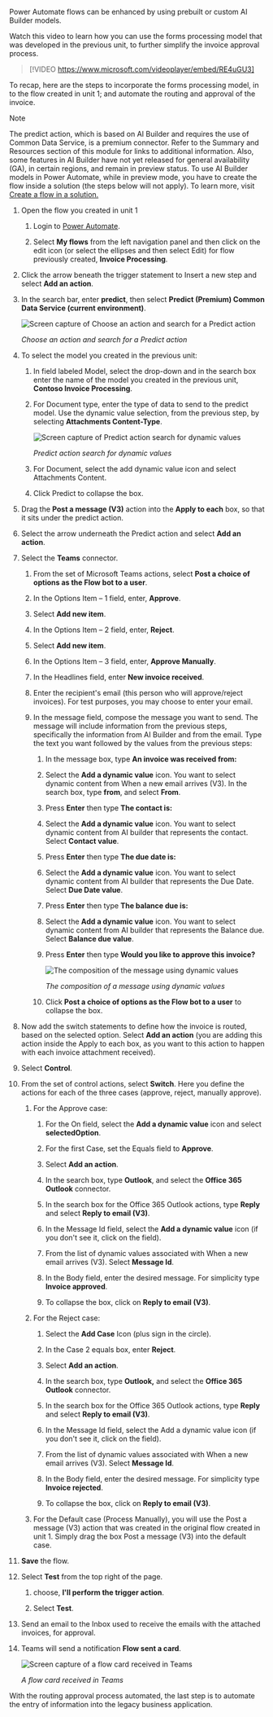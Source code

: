 Power Automate flows can be enhanced by using prebuilt or custom AI Builder models.

Watch this video to learn how you can use the forms processing model that was developed in the previous unit, to further simplify the invoice approval process.

>[!VIDEO https://www.microsoft.com/videoplayer/embed/RE4uGU3]


To recap, here are the steps to incorporate the forms processing model, in to the flow created in unit 1; and automate the routing and approval of the invoice.

>[!NOTE]
> The predict action, which is based on AI Builder and requires the use of Common Data Service, is a premium connector.  Refer to the Summary and Resources section of this module for links to additional information.  Also, some features in AI Builder have not yet released for general availability (GA), in certain regions, and remain in preview status.  To use AI Builder models in Power Automate, while in preview mode, you have to create the flow inside a solution (the steps below will not apply).  To learn more, visit [Create a flow in a solution.](https://docs.microsoft.com/power-automate/create-flow-solution)

1. Open the flow you created in unit 1

   1. Login to [Power Automate](https://powerautomate.com/?azure-portal=true).

   1. Select **My flows** from the left navigation panel and then click on the edit icon (or select the ellipses and then select Edit) for flow previously created, **Invoice Processing**.

1. Click the arrow beneath the trigger statement to Insert a new step and select **Add an action**.

1. In the search bar, enter **predict**, then select **Predict (Premium) Common Data Service (current environment)**.

   ![Screen capture of Choose an action and search for a Predict action](../media/predict-premium-connector-2.png)

   *Choose an action and search for a Predict action*

1. To select the model you created in the previous unit:

   1. In field labeled Model, select the drop-down and in the search box enter the name of the model you created in the previous unit, **Contoso Invoice Processing**.

   1. For Document type, enter the type of data to send to the predict model.  Use the dynamic value selection, from the previous step, by selecting **Attachments Content-Type**.

        ![Screen capture of Predict action search for dynamic values](../media/predict-search-dynamic-value-4.png)

        *Predict action search for dynamic values*
   
   1. For Document, select the add dynamic value icon and select Attachments Content.

   1. Click Predict to collapse the box.

1. Drag the **Post a message (V3)** action into the **Apply to each** box, so that it sits under the predict action.

1. Select the arrow underneath the Predict action and select **Add an action**.

1. Select the **Teams** connector.

   1. From the set of Microsoft Teams actions, select **Post a choice of options as the Flow bot to a user**.

   1. In the Options Item – 1 field, enter, **Approve**.

   1. Select **Add new item**.

   1. In the Options Item – 2 field, enter, **Reject**.

   1. Select **Add new item**.

   1. In the Options Item – 3 field, enter, **Approve Manually**.

   1. In the Headlines field, enter **New invoice received**.

   1. Enter the recipient's email (this person who will approve/reject invoices).  For test purposes, you may choose to enter your email.

   1. In the message field, compose the message you want to send.  The message will include information from the previous steps, specifically the information from AI Builder and from the email.  Type the text you want followed by the values from the previous steps:

      1. In the message box, type **An invoice was received from:**

      1. Select the **Add a dynamic value** icon.  You want to select dynamic content from When a new email arrives (V3). In the search box, type **from**, and select **From**.

      1. Press **Enter** then type **The contact is:**

      1. Select the **Add a dynamic value** icon.  You want to select dynamic content from AI builder that represents the contact.  Select **Contact value**.

      1. Press **Enter** then type **The due date is:**

      1. Select the **Add a dynamic value** icon.  You want to select dynamic content from AI builder that represents the Due Date.  Select **Due Date value**.

      1. Press **Enter** then type **The balance due is:**

      1. Select the **Add a dynamic value** icon.  You want to select dynamic content from AI builder that represents the  Balance due.  Select **Balance due value**.

      1. Press **Enter** then type **Would you like to approve this invoice?**

         ![The composition of the message using dynamic values](../media/sample-message.png)

         *The composition of a message using dynamic values*

      1. Click **Post a choice of options as the Flow bot to a user** to collapse the box.

1. Now add the switch statements to define how the invoice is routed, based on the selected option. Select **Add an action** (you are adding this action inside the Apply to each box, as you want to this action to happen with each invoice attachment received).

1. Select **Control**.

1. From the set of control actions, select **Switch**.  Here you define the actions for each of the three cases (approve, reject, manually approve).

   1. For the Approve case:

      1. For the On field, select the **Add a dynamic value** icon and select **selectedOption**.

      1. For the first Case, set the Equals field to **Approve**.

      1. Select **Add an action**.

      1. In the search box, type **Outlook**, and select the **Office 365 Outlook** connector.

      1. In the search box for the Office 365 Outlook actions, type **Reply** and select **Reply to email (V3)**.

      1. In the Message Id field, select the **Add a dynamic value** icon (if you don't see it, click on the field).

      1. From the list of dynamic values associated with When a new email arrives (V3). Select **Message Id**.

      1. In the Body field, enter the desired message.  For simplicity type **Invoice approved**.

      1. To collapse the box, click on **Reply to email (V3)**.

   1. For the Reject case:

      1. Select the **Add Case** Icon (plus sign in the circle).

      1. In the Case 2 equals box, enter **Reject**.

      1. Select **Add an action**.

      1. In the search box, type **Outlook,** and select the **Office 365 Outlook** connector.

      1. In the search box for the Office 365 Outlook actions, type **Reply** and select **Reply to email (V3)**.

      1. In the Message Id field, select the Add a dynamic value icon (if you don't see it, click on the field).

      1. From the list of dynamic values associated with When a new email arrives (V3). Select **Message Id**.

      1. In the Body field, enter the desired message.  For simplicity type **Invoice rejected**.

      1. To collapse the box, click on **Reply to email (V3)**.

   1. For the Default case (Process Manually), you will use the Post a message (V3) action that was created in the original flow created in unit 1.  Simply drag the box Post a message (V3) into the default case.

1. **Save** the flow.

1. Select **Test** from the top right of the page.

    1. choose, **I'll perform the trigger action**.

    1. Select **Test**.

1. Send an email to the Inbox used to receive the emails with the attached invoices, for approval.

1. Teams will send a notification **Flow sent a card**.

    ![Screen capture of a flow card received in Teams](../media/flow-card-7.png)

    *A flow card received in Teams*

With the routing approval process automated, the last step is to automate the entry of information into the legacy business application.

